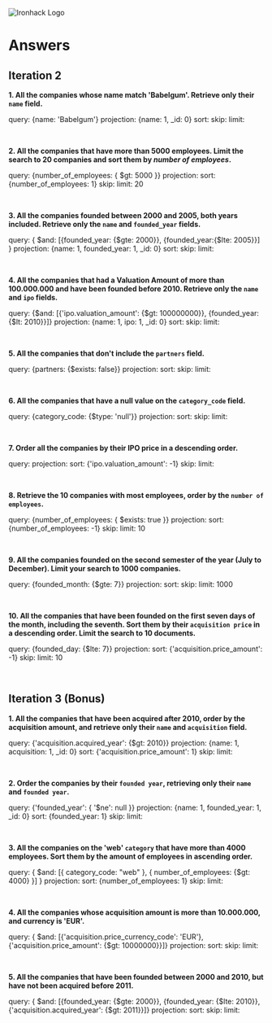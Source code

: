 ![Ironhack Logo](https://i.imgur.com/1QgrNNw.png)

# Answers

## Iteration 2

**1. All the companies whose name match 'Babelgum'. Retrieve only their `name` field.**

query: {name: 'Babelgum'}
projection: {name: 1, _id: 0}
sort: 
skip: 
limit: 

<br>

**2. All the companies that have more than 5000 employees. Limit the search to 20 companies and sort them by *number of employees*.**

query: {number_of_employees: { $gt: 5000 }}
projection: 
sort: {number_of_employees: 1}
skip: 
limit: 20

<br>

**3. All the companies founded between 2000 and 2005, both years included. Retrieve only the `name` and `founded_year` fields.**

query: { $and: [{founded_year: {$gte: 2000}}, {founded_year:{$lte: 2005}}] }
projection: {name: 1, founded_year: 1, _id: 0}
sort: 
skip: 
limit: 

<br>

**4. All the companies that had a Valuation Amount of more than 100.000.000 and have been founded before 2010. Retrieve only the `name` and `ipo` fields.**

query: {$and: [{'ipo.valuation_amount': {$gt: 100000000}}, {founded_year:{$lt: 2010}}]}
projection: {name: 1, ipo: 1, _id: 0}
sort: 
skip: 
limit: 

<br>

**5. All the companies that don't include the `partners` field.**

query: {partners: {$exists: false}}
projection: 
sort: 
skip: 
limit: 

<br>

**6. All the companies that have a null value on the `category_code` field.**

query: {category_code: {$type: 'null'}}
projection: 
sort: 
skip: 
limit: 

<br>

**7. Order all the companies by their IPO price in a descending order.**

query: 
projection: 
sort: {'ipo.valuation_amount': -1}
skip: 
limit: 

<br>

**8. Retrieve the 10 companies with most employees, order by the `number of employees`.**

query: {number_of_employees: { $exists: true }}
projection: 
sort: {number_of_employees: -1}
skip: 
limit: 10

<br>

**9. All the companies founded on the second semester of the year (July to December). Limit your search to 1000 companies.**

query: {founded_month: {$gte: 7}}
projection: 
sort: 
skip: 
limit: 1000

<br>

**10. All the companies that have been founded on the first seven days of the month, including the seventh. Sort them by their `acquisition price` in a descending order. Limit the search to 10 documents.**

query: {founded_day: {$lte: 7}}
projection: 
sort: {'acquisition.price_amount': -1}
skip: 
limit: 10

<br> 

## Iteration 3 (Bonus)

**1. All the companies that have been acquired after 2010, order by the acquisition amount, and retrieve only their `name` and `acquisition` field.**

query: {'acquisition.acquired_year': {$gt: 2010}} 
projection: {name: 1, acquisition: 1, _id: 0}
sort: {'acquisition.price_amount': 1}
skip: 
limit:

<br>

**2. Order the companies by their `founded year`, retrieving only their `name` and `founded year`.**

query: {'founded_year': { '$ne': null }} 
projection: {name: 1, founded_year: 1, _id: 0}
sort: {founded_year: 1}
skip: 
limit:

<br>

**3. All the companies on the 'web' `category` that have more than 4000 employees. Sort them by the amount of employees in ascending order.**

query: { $and: [{ category_code: "web" }, { number_of_employees: {$gt: 4000} }] }
projection:
sort: {number_of_employees: 1}
skip: 
limit:

<br>

**4. All the companies whose acquisition amount is more than 10.000.000, and currency is 'EUR'.**

query: { $and: [{'acquisition.price_currency_code': 'EUR'}, {'acquisition.price_amount': {$gt: 10000000}}]}
projection:
sort:
skip: 
limit:

<br>

**5. All the companies that have been founded between 2000 and 2010, but have not been acquired before 2011.**

query: { $and: [{founded_year: {$gte: 2000}}, {founded_year: {$lte: 2010}}, {'acquisition.acquired_year': {$gt: 2011}}]}
projection:
sort:
skip: 
limit:

<br>
